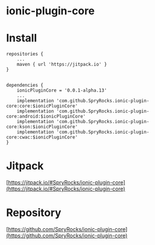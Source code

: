 # ionic-plugin-core

# Install

```
repositories {
    ...
    maven { url 'https://jitpack.io' }
}
```

```
 
dependencies {
    ionicPluginCore = '0.0.1-alpha.13'
    ...
    implementation 'com.github.SpryRocks.ionic-plugin-core:core:$ionicPluginCore'
    implementation 'com.github.SpryRocks.ionic-plugin-core:android:$ionicPluginCore'
    implementation 'com.github.SpryRocks.ionic-plugin-core:kson:$ionicPluginCore'
    implementation 'com.github.SpryRocks.ionic-plugin-core:cwac:$ionicPluginCore'
}
```

# Jitpack

[https://jitpack.io/#SpryRocks/ionic-plugin-core](https://jitpack.io/#SpryRocks/ionic-plugin-core)

# Repository

[https://github.com/SpryRocks/ionic-plugin-core](https://github.com/SpryRocks/ionic-plugin-core)
